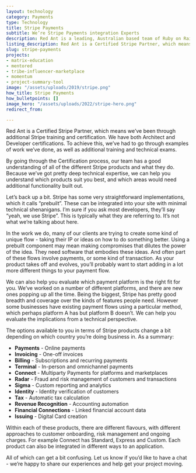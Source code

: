 ```yaml
---
layout: technology
category: Payments
type: Technology
title: Stripe Payments
subtitle: We’re Stripe Payments integration Experts
description: Red Ant is a leading, Australian based team of Ruby on Rails Developers. We’ve worked with hundreds of companies and startups to integrate their apps with Stripe Payments.
listing_description: Red Ant is a Certified Stripe Partner, which means we’ve been through additional Stripe training and certification. It also means we have expertise in the various Stripe products and how to best integrate them into your application.<br />I’m sure you may run into many development teams that can say “yeah, we use Stripe”. And that’s true - Stripe is very widely used, it’s really easy to set up, and it works well. For a simple payment flow.<br />But as your needs grow, and you probably need to talk to a Certified developer to take advantage of some of the more advanced functionality and products that Stripe offers, a good understanding of the different products and how they fit with your objectives becomes more important.
slug: stripe-payments
projects:
- matrix-education
- mentored
- tribe-influencer-marketplace
- momentum
- project-summary-tool
image: "/assets/uploads/2019/stripe.png"
how_title: Stripe Payments
how_bulletpoints: []
image_hero: "/assets/uploads/2022/stripe-hero.png"
redirect_from:

---
```

Red Ant is a Certified Stripe Partner, which means we’ve been through additional Stripe training and certification. We have both Architect and Developer certifications. To achieve this, we’ve had to go through examples of work we’ve done, as well as additional training and technical exams.

By going through the Certification process, our team has a good understanding of all of the different Stripe products and what they do. Because we’ve got pretty deep technical expertise, we can help you understand which products suit you best, and which areas would need additional functionality built out.

Let’s back up a bit. Stripe has some very straightforward implementations, which it calls “prebuilt”. These can be integrated into your site with minimal technical shenanigans. I’m sure if you ask most developers, they’ll say “yeah, we use Stripe”. This is typically what they are referring to. It’s not what we’re talking about here.

In the work we do, many of our clients are trying to create some kind of unique flow - taking their IP or ideas on how to do something better. Using a prebuilt component may mean making compromises that dilutes the power of the idea. They need software that embodies these ideas. And often part of these flows involve payments, or some kind of transaction. As your product takes off and evolves, you’ll probably want to start adding in a lot more different things to your payment flow.

We can also help you evaluate which payment platform is the right fit for you. We’ve worked on a number of different platforms, and there are new ones popping up all the time. Being the biggest, Stripe has pretty good breadth and coverage over the kinds of features people need. However some businesses have existing payment flows using a particular method, which perhaps platform A has but platform B doesn’t. We can help you evaluate the implications from a technical perspective.

The options available to you in terms of Stripe products change a bit depending on which country you’re doing business in. As a summary:

* **Payments** - Online payments
* **Invoicing** - One-off invoices
* **Billing** - Subscriptions and recurring payments
* **Terminal** - In-person and omnichannel payments
* **Connect** - Multiparty Payments for platforms and marketplaces
* **Radar** - Fraud and risk management of customers and transactions
* **Sigma** - Custom reporting and analytics
* **Identity** - Identity verification of customers
* **Tax** - Automatic tax calculation
* **Revenue Recognition** - Accounting automation
* **Financial Connections** - Linked financial account data
* **Issuing** - Digital Card creation

Within each of these products, there are different flavours, with different approaches to customer onboarding, risk management and ongoing charges. For example Connect has Standard, Express and Custom. Each product can also be integrated in different ways to an application.

All of which can get a bit confusing. Let us know if you’d like to have a chat - we’re happy to share our experiences and help get your project moving.
